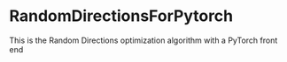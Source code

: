 # RandomDirectionsForPytorch
This is the Random Directions optimization algorithm with a PyTorch front end
